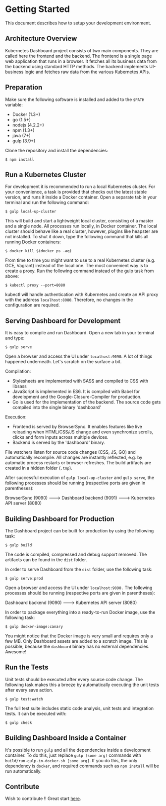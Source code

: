 # Getting Started

This document describes how to setup your development environment.

## Architecture Overview

Kubernetes Dashboard project consists of two main components. They are called here the frontend and the backend. The frontend is a single page web application that runs in a browser. It fetches all its business data from the backend using standard HTTP methods. The backend implements UI-business logic and fetches raw data from the various Kubernetes APIs.

## Preparation

Make sure the following software is installed and added to the `$PATH` variable:
* Docker (1.3+)
* go (1.5+)
* nodejs (4.2.2+)
* npm (1.3+)
* java (7+)
* gulp (3.9+)

Clone the repository and install the dependencies:
```
$ npm install
```

## Run a Kubernetes Cluster

For development it is recommended to run a local Kubernetes cluster. For your convenience, a task is provided that checks out the latest stable version, and runs it inside a Docker container. Open a separate tab in your terminal and run the following command:

```
$ gulp local-up-cluster
```

This will build and start a lightweight local cluster, consisting of a master and a single node. All processes run locally, in Docker container. The local cluster should behave like a real cluster, however, plugins like heapster are not installed. To shut it down, type the following command that kills all running Docker containers:

```
$ docker kill $(docker ps -aq)
```

From time to time you might want to use to a real Kubernetes cluster (e.g. GCE, Vagrant) instead of the local one. The most convenient way is to create a proxy. Run the following command instead of the gulp task from above:
```
$ kubectl proxy --port=8080
```
kubectl will handle authentication with Kubernetes and create an API proxy with the address `localhost:8080`. Therefore, no changes in the configuration are required.

## Serving Dashboard for Development

It is easy to compile and run Dashboard. Open a new tab in your terminal and type:
```
$ gulp serve
```
Open a browser and access the UI under `localhost:9090`. A lot of things happened underneath. Let's scratch on the surface a bit.

Compilation:
* Stylesheets are implemented with SASS and compiled to CSS with libsass
* JavaScript is implemented in ES6. It is compiled with Babel for development and the Google-Closure-Compiler for production.
* Go is used for the implementation of the backend. The source code gets compiled into the single binary 'dashboard'


Execution:
* Frontend is served by BrowserSync. It enables features like live reloading when HTML/CSS/JS change and even synchronize scrolls, clicks and form inputs across multiple devices.
* Backend is served by the 'dashboard' binary.

File watchers listen for source code changes (CSS, JS, GO) and automatically recompile. All changes are instantly reflected, e.g. by automatic process restarts or browser refreshes. The build artifacts are created in a hidden folder (`.tmp`).

After successful execution of `gulp local-up-cluster` and `gulp serve`, the following processes should be running (respective ports are given in parentheses):

BrowserSync (9090)  ---> Dashboard backend (9091)  ---> Kubernetes API server (8080)


## Building Dashboard for Production

The Dashboard project can be built for production by using the following task:
 ```
 $ gulp build
 ```
The code is compiled, compressed and debug support removed. The artifacts can be found in the `dist` folder.

In order to serve Dashboard from the `dist` folder, use the following task:

```
$ gulp serve:prod
```
Open a browser and access the UI under `localhost:9090.` The following processes should be running (respective ports are given in parentheses):


Dashboard backend (9090)  ---> Kubernetes API server (8080)



In order to package everything into a ready-to-run Docker image, use the following task:
```
$ gulp docker-image:canary
```
You might notice that the Docker image is very small and requires only a few MB. Only Dashboard assets are added to a scratch image. This is possible, because the `dashboard` binary has no external dependencies. Awesome!

## Run the Tests
Unit tests should be executed after every source code change. The following task makes this a breeze by automatically executing the unit tests after every save action.

```
$ gulp test:watch
```
The full test suite includes static code analysis, unit tests and integration tests. It can be executed with:
```
$ gulp check
```

## Building Dashboard Inside a Container

It's possible to run `gulp` and all the dependencies inside a development container. To do this, just replace `gulp [some arg]` commands with `build/run-gulp-in-docker.sh [some arg]`. If you do this, the only dependency is `docker`, and required commands such as `npm install` will be run automatically.

## Contribute

Wish to contribute !! Great start [here](CONTRIBUTING.md).
